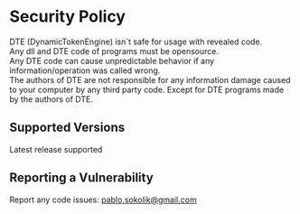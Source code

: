 # Security Policy

DTE (DynamicTokenEngine) isn`t safe for usage with revealed code.  
Any dll and DTE code of programs must be opensource.  
Any DTE code can cause unpredictable behavior if any information/operation was called wrong.  
The authors of DTE are not responsible for any information damage caused to your computer by any third party code. Except for DTE programs made by the authors of DTE.  

## Supported Versions

Latest release supported

## Reporting a Vulnerability

Report any code issues: pablo.sokolik@gmail.com
